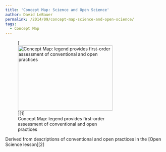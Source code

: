 ```yaml
---
title: 'Concept Map: Science and Open Science'
author: David LeBauer
permalink: /2014/09/concept-map-science-and-open-science/
tags:
  - Concept Map
---
```

<figure id="attachment_8804" style="width: 300px;" class="wp-caption alignnone">[<img class="size-medium wp-image-8804" alt="Concept Map: legend provides first-order assessment of conventional and open practices" src="http://teaching.software-carpentry.org/wp-content/uploads/2014/09/concept_map-e1410999486740-300x207.png" width="300" height="207" />][1]<figcaption class="wp-caption-text">Concept Map: legend provides first-order assessment of conventional and open practices</figcaption></figure> 
Derived from descriptions of conventional and open practices in the [Open Science lesson][2]

 [1]: http://teaching.software-carpentry.org/wp-content/uploads/2014/09/concept_map-e1410999486740.png
 [2]: http://software-carpentry.org/v5/novice/git/04-open.html
